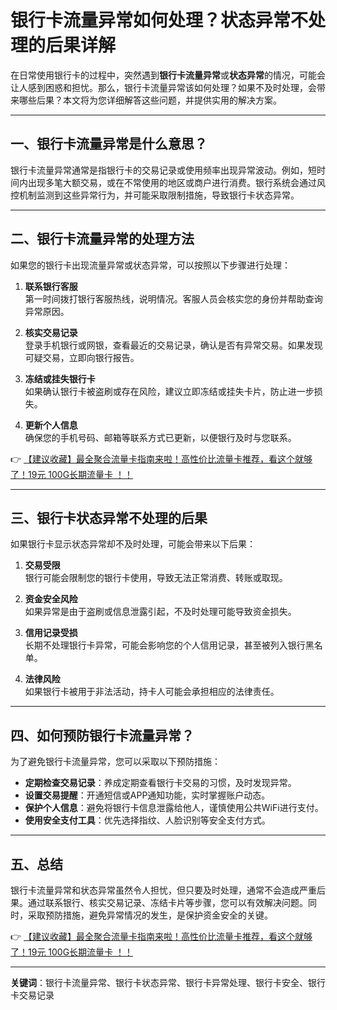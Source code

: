 # 银行卡流量异常如何处理？状态异常不处理的后果详解

在日常使用银行卡的过程中，突然遇到**银行卡流量异常**或**状态异常**的情况，可能会让人感到困惑和担忧。那么，银行卡流量异常该如何处理？如果不及时处理，会带来哪些后果？本文将为您详细解答这些问题，并提供实用的解决方案。

---

## 一、银行卡流量异常是什么意思？

银行卡流量异常通常是指银行卡的交易记录或使用频率出现异常波动。例如，短时间内出现多笔大额交易，或在不常使用的地区或商户进行消费。银行系统会通过风控机制监测到这些异常行为，并可能采取限制措施，导致银行卡状态异常。

---

## 二、银行卡流量异常的处理方法

如果您的银行卡出现流量异常或状态异常，可以按照以下步骤进行处理：

1. **联系银行客服**  
   第一时间拨打银行客服热线，说明情况。客服人员会核实您的身份并帮助查询异常原因。

2. **核实交易记录**  
   登录手机银行或网银，查看最近的交易记录，确认是否有异常交易。如果发现可疑交易，立即向银行报告。

3. **冻结或挂失银行卡**  
   如果确认银行卡被盗刷或存在风险，建议立即冻结或挂失卡片，防止进一步损失。

4. **更新个人信息**  
   确保您的手机号码、邮箱等联系方式已更新，以便银行及时与您联系。

👉 [【建议收藏】最全聚合流量卡指南来啦！高性价比流量卡推荐，看这个就够了！19元 100G长期流量卡 ！！](https://bit.ly/Liuliangka)

---

## 三、银行卡状态异常不处理的后果

如果银行卡显示状态异常却不及时处理，可能会带来以下后果：

1. **交易受限**  
   银行可能会限制您的银行卡使用，导致无法正常消费、转账或取现。

2. **资金安全风险**  
   如果异常是由于盗刷或信息泄露引起，不及时处理可能导致资金损失。

3. **信用记录受损**  
   长期不处理银行卡异常，可能会影响您的个人信用记录，甚至被列入银行黑名单。

4. **法律风险**  
   如果银行卡被用于非法活动，持卡人可能会承担相应的法律责任。

---

## 四、如何预防银行卡流量异常？

为了避免银行卡流量异常，您可以采取以下预防措施：

- **定期检查交易记录**：养成定期查看银行卡交易的习惯，及时发现异常。
- **设置交易提醒**：开通短信或APP通知功能，实时掌握账户动态。
- **保护个人信息**：避免将银行卡信息泄露给他人，谨慎使用公共WiFi进行支付。
- **使用安全支付工具**：优先选择指纹、人脸识别等安全支付方式。

---

## 五、总结

银行卡流量异常和状态异常虽然令人担忧，但只要及时处理，通常不会造成严重后果。通过联系银行、核实交易记录、冻结卡片等步骤，您可以有效解决问题。同时，采取预防措施，避免异常情况的发生，是保护资金安全的关键。

👉 [【建议收藏】最全聚合流量卡指南来啦！高性价比流量卡推荐，看这个就够了！19元 100G长期流量卡 ！！](https://bit.ly/Liuliangka)

---

**关键词**：银行卡流量异常、银行卡状态异常、银行卡异常处理、银行卡安全、银行卡交易记录